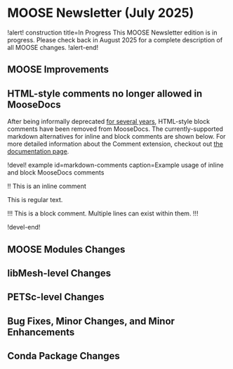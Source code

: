# MOOSE Newsletter (July 2025)

!alert! construction title=In Progress
This MOOSE Newsletter edition is in progress. Please check back in August 2025
for a complete description of all MOOSE changes.
!alert-end!

## MOOSE Improvements

## HTML-style comments no longer allowed in MooseDocs

After being informally deprecated [for several years](https://github.com/idaholab/moose/blame/e82beba543d0047b0777b6f322a16cfa69a50ec9/python/MooseDocs/extensions/comment.py#L36),
HTML-style block comments have been removed from MooseDocs. The currently-supported markdown
alternatives for inline and block comments are shown below. For more detailed information about the Comment extension, checkout out [the documentation page](extensions/comment.md).

!devel! example id=markdown-comments caption=Example usage of inline and block MooseDocs comments

!! This is an inline comment

This is regular text.

!!!
This is a block comment.
Multiple lines can exist within them.
!!!

!devel-end!

## MOOSE Modules Changes

## libMesh-level Changes

## PETSc-level Changes

## Bug Fixes, Minor Changes, and Minor Enhancements

## Conda Package Changes
